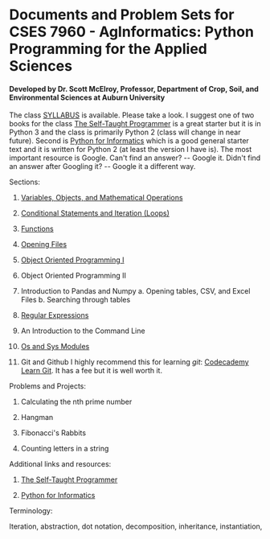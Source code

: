# Documents and Problem Sets for CSES 7960 - AgInformatics: Python Programming for the Applied Sciences

#### Developed by Dr. Scott McElroy, Professor, Department of Crop, Soil, and Environmental Sciences at Auburn University

The class [SYLLABUS](https://github.com/mcelrjo/AgInformatics/blob/master/AginformaticsClassSyllabus2018.docx) is available.  Please take a look.  I suggest one of two books for the class [The Self-Taught Programmer](https://www.amazon.com/Self-Taught-Programmer-Definitive-Programming-Professionally-ebook/dp/B01M01YDQA/ref=sr_1_1?ie=UTF8&qid=1525742659&sr=8-1&keywords=the+self+taught+programmer) is a great starter but it is in Python 3 and the class is primarily Python 2 (class will change in near future).  Second is [Python for Informatics](https://www.amazon.com/Python-Informatics-Exploring-Information-ebook/dp/B00K0O8HFQ/ref=sr_1_3?s=digital-text&ie=UTF8&qid=1525742737&sr=1-3&keywords=python+for+informatics) which is a good general starter text and it is written for Python 2 (at least the version I have is). The most important resource is Google.  Can't find an answer? -- Google it.  Didn't find an answer after Googling it? -- Google it a different way.

Sections:

1.  [Variables, Objects, and Mathematical Operations](https://github.com/mcelrjo/AgInformatics/blob/master/variables.md)

2.  [Conditional Statements and Iteration (Loops)](https://github.com/mcelrjo/AgInformatics/blob/master/conditionalIteration.md)

3.  [Functions](https://github.com/mcelrjo/AgInformatics/blob/master/functions.md)

4.  [Opening Files](https://github.com/mcelrjo/AgInformatics/blob/master/lectureTopics/openFiles.md)

5.  [Object Oriented Programming I](https://github.com/mcelrjo/AgInformatics/blob/master/lectureTopics/oopI.md)

6.  Object Oriented Programming II

7.  Introduction to Pandas and Numpy
	a.  Opening tables, CSV, and Excel Files 
	b.  Searching through tables

8.  [Regular Expressions](https://github.com/mcelrjo/AgInformatics/blob/master/lectureTopics/regularExpressions.md)

9.  An Introduction to the Command Line

10.  [Os and Sys Modules](https://github.com/mcelrjo/AgInformatics/blob/master/lectureTopics/osSys.md)

11.  Git and Github
	I highly recommend this for learning _git_:  [Codecademy Learn Git](https://www.codecademy.com/learn/learn-git).  It has a fee but it is well worth it.



Problems and Projects:

1.  Calculating the nth prime number

2.  Hangman

3.  Fibonacci's Rabbits

4.  Counting letters in a string


Additional links and resources:

1.  [The Self-Taught Programmer](https://www.amazon.com/Self-Taught-Programmer-Definitive-Programming-Professionally-ebook/dp/B01M01YDQA/ref=sr_1_1?ie=UTF8&qid=1525742659&sr=8-1&keywords=the+self+taught+programmer)

2.  [Python for Informatics](https://www.amazon.com/Python-Informatics-Exploring-Information-ebook/dp/B00K0O8HFQ/ref=sr_1_3?s=digital-text&ie=UTF8&qid=1525742737&sr=1-3&keywords=python+for+informatics)




Terminology:

Iteration, abstraction, dot notation, decomposition, inheritance, instantiation, 